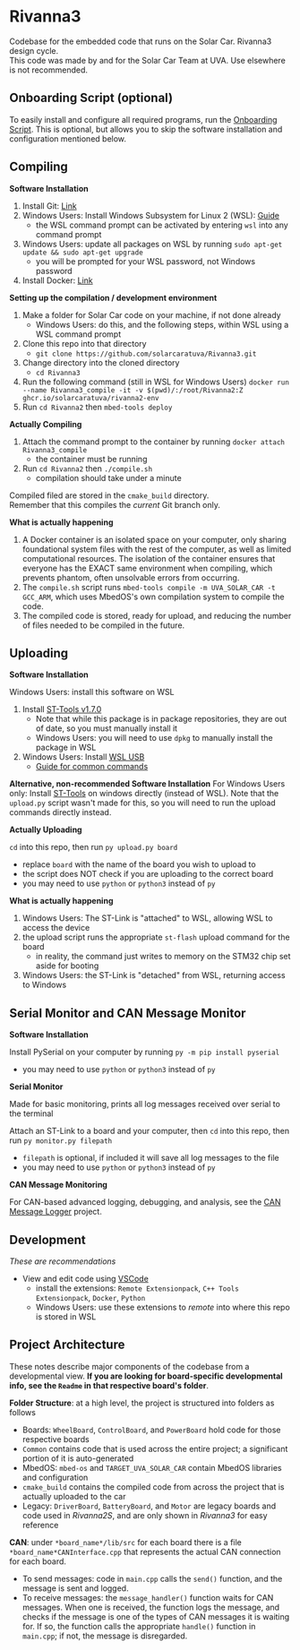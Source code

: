 # Rivanna3

Codebase for the embedded code that runs on the Solar Car. Rivanna3 design cycle. <br>
This code was made by and for the Solar Car Team at UVA. Use elsewhere is not recommended. 

## Onboarding Script (optional)

To easily install and configure all required programs, run the [Onboarding Script](TODO). This is optional, but allows you to skip the software installation and configuration mentioned below. 

## Compiling

**Software Installation**

1. Install Git: [Link](https://git-scm.com/download/win)
2. Windows Users: Install Windows Subsystem for Linux 2 (WSL): [Guide](https://learn.microsoft.com/en-us/windows/wsl/install)
    - the WSL command prompt can be activated by entering `wsl` into any command prompt
3. Windows Users: update all packages on WSL by running `sudo apt-get update && sudo apt-get upgrade`
    - you will be prompted for your WSL password, not Windows password
4. Install Docker: [Link](https://docs.docker.com/engine/install/)

**Setting up the compilation / development environment**

1. Make a folder for Solar Car code on your machine, if not done already
    - Windows Users: do this, and the following steps, within WSL using a WSL command prompt
2. Clone this repo into that directory
    - `git clone https://github.com/solarcaratuva/Rivanna3.git`
3. Change directory into the cloned directory 
    - `cd Rivanna3`
4. Run the following command (still in WSL for Windows Users) `docker run --name Rivanna3_compile -it -v $(pwd)/:/root/Rivanna2:Z ghcr.io/solarcaratuva/rivanna2-env`
5. Run `cd Rivanna2` then `mbed-tools deploy`

**Actually Compiling**

1. Attach the command prompt to the container by running `docker attach Rivanna3_compile`
    - the container must be running
2. Run `cd Rivanna2` then `./compile.sh`
    - compilation should take under a minute

Compiled filed are stored in the `cmake_build` directory. <br>
Remember that this compiles the *current* Git branch only. 

**What is actually happening**

1. A Docker container is an isolated space on your computer, only sharing foundational system files with the rest of the computer, as well as limited computational resources. The isolation of the container ensures that everyone has the EXACT same environment when compiling, which prevents phantom, often unsolvable errors from occurring.
2. The `compile.sh` script runs `mbed-tools compile -m UVA_SOLAR_CAR -t GCC_ARM`, which uses MbedOS's own compilation system to compile the code.
3. The compiled code is stored, ready for upload, and reducing the number of files needed to be compiled in the future.

## Uploading

**Software Installation**

Windows Users: install this software on WSL
1. Install [ST-Tools v1.7.0](https://github.com/stlink-org/stlink/releases/tag/v1.7.0)
    - Note that while this package is in package repositories, they are out of date, so you must manually install it 
    - Windows Users: you will need to use `dpkg` to manually install the package in WSL
2. Windows Users: Install [WSL USB](https://github.com/dorssel/usbipd-win)
    - [Guide for common commands](https://learn.microsoft.com/en-us/windows/wsl/connect-usb)

**Alternative, non-recommended Software Installation**
For Windows Users only: Install [ST-Tools](https://github.com/stlink-org/stlink) on windows directly (instead of WSL). Note that the `upload.py` script wasn't made for this, so you will need to run the upload commands directly instead. 

**Actually Uploading**

`cd` into this repo, then run `py upload.py board`
- replace `board` with the name of the board you wish to upload to
- the script does NOT check if you are uploading to the correct board
- you may need to use `python` or `python3` instead of `py`

**What is actually happening**

1. Windows Users: The ST-Link is "attached" to WSL, allowing WSL to access the device
2. the upload script runs the appropriate `st-flash` upload command for the board
    - in reality, the command just writes to memory on the STM32 chip set aside for booting
3. Windows Users: the ST-Link is "detached" from WSL, returning access to Windows


## Serial Monitor and CAN Message Monitor

**Software Installation**

Install PySerial on your computer by running `py -m pip install pyserial`
- you may need to use `python` or `python3` instead of `py`

**Serial Monitor**

Made for basic monitoring, prints all log messages received over serial to the terminal

Attach an ST-Link to a board and your computer, then `cd` into this repo, then run `py monitor.py filepath`
- `filepath` is optional, if included it will save all log messages to the file
- you may need to use `python` or `python3` instead of `py`

**CAN Message Monitoring**

For CAN-based advanced logging, debugging, and analysis, see the [CAN Message Logger](https://github.com/solarcaratuva/CANMessageLogger) project.

## Development

*These are recommendations*
- View and edit code using [VSCode](https://code.visualstudio.com/)
    - install the extensions: `Remote Extensionpack`, `C++ Tools Extensionpack`, `Docker`, `Python`
    - Windows Users: use these extensions to *remote* into where this repo is stored in WSL

## Project Architecture

These notes describe major components of the codebase from a developmental view. **If you are looking for board-specific developmental info, see the `Readme` in that respective board's folder**.

**Folder Structure**: at a high level, the project is structured into folders as follows
- Boards: `WheelBoard`, `ControlBoard`, and `PowerBoard` hold code for those respective boards
- `Common` contains code that is used across the entire project; a significant portion of it is auto-generated
- MbedOS: `mbed-os` and `TARGET_UVA_SOLAR_CAR` contain MbedOS libraries and configuration
- `cmake_build` contains the compiled code from across the project that is actually uploaded to the car
- Legacy: `DriverBoard`, `BatteryBoard`, and `Motor` are legacy boards and code used in *Rivanna2S*, and are only shown in *Rivanna3* for easy reference

**CAN**: under `*board_name*/lib/src` for each board there is a file `*board_name*CANInterface.cpp` that represents the actual CAN connection for each board.
- To send messages: code in `main.cpp` calls the `send()` function, and the message is sent and logged.
- To receive messages: the `message_handler()` function waits for CAN messages. When one is received, the function logs the message, and checks if the message is one of the types of CAN messages it is waiting for. If so, the function calls the appropriate `handle()` function in `main.cpp`; if not, the message is disregarded.
